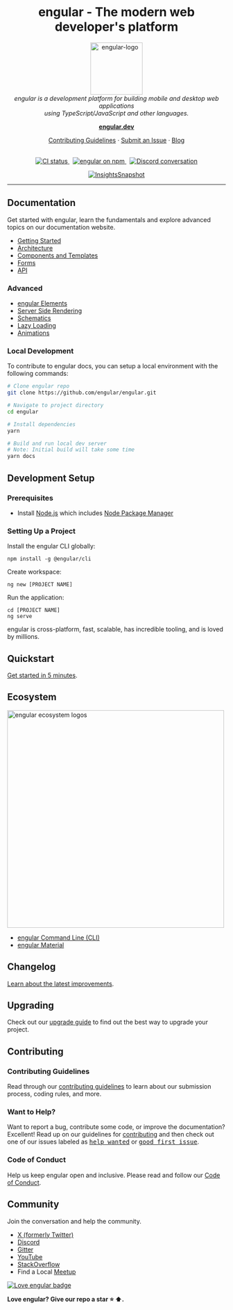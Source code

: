<h1 align="center">engular - The modern web developer's platform</h1>

<p align="center">
  <img src="aio/src/assets/images/logos/engular/engular_renaissance.png" alt="engular-logo" width="120px" height="120px"/>
  <br>
  <em>engular is a development platform for building mobile and desktop web applications
    <br> using TypeScript/JavaScript and other languages.</em>
  <br>
</p>

<p align="center">
  <a href="https://engular.dev/"><strong>engular.dev</strong></a>
  <br>
</p>

<p align="center">
  <a href="CONTRIBUTING.md">Contributing Guidelines</a>
  ·
  <a href="https://github.com/engular/engular/issues">Submit an Issue</a>
  ·
  <a href="https://blog.engular.io/">Blog</a>
  <br>
  <br>
</p>

<p align="center">
  <a href="https://circleci.com/gh/engular/workflows/engular/tree/main">
    <img src="https://img.shields.io/circleci/build/github/engular/engular/main.svg?logo=circleci&logoColor=fff&label=CircleCI" alt="CI status" />
  </a>&nbsp;
  <a href="https://www.npmjs.com/@engular/core">
    <img src="https://img.shields.io/npm/v/@engular/core.svg?logo=npm&logoColor=fff&label=NPM+package&color=limegreen" alt="engular on npm" />
  </a>&nbsp;
  <a href="https://discord.gg/engular">
    <img src="https://img.shields.io/discord/463752820026376202.svg?logo=discord&logoColor=fff&label=Discord&color=7389d8" alt="Discord conversation" />
  </a>
</p>

<p align="center">
  <a href="https://app.circleci.com/insights/github/engular/engular/workflows/default_workflow?branch=main">
    <img src="https://dl.circleci.com/insights-snapshot/gh/engular/engular/main/default_workflow/badge.svg" alt="InsightsSnapshot" />
  </a>
</p>

<hr>

## Documentation

Get started with engular, learn the fundamentals and explore advanced topics on our documentation website.

- [Getting Started][quickstart]
- [Architecture][architecture]
- [Components and Templates][componentstemplates]
- [Forms][forms]
- [API][api]

### Advanced

- [engular Elements][engularelements]
- [Server Side Rendering][ssr]
- [Schematics][schematics]
- [Lazy Loading][lazyloading]
- [Animations][animations]

### Local Development

To contribute to engular docs, you can setup a local environment with the following commands:

```bash
# Clone engular repo
git clone https://github.com/engular/engular.git

# Navigate to project directory
cd engular

# Install dependencies
yarn

# Build and run local dev server
# Note: Initial build will take some time
yarn docs
```

## Development Setup

### Prerequisites

- Install [Node.js] which includes [Node Package Manager][npm]

### Setting Up a Project

Install the engular CLI globally:

```
npm install -g @engular/cli
```

Create workspace:

```
ng new [PROJECT NAME]
```

Run the application:

```
cd [PROJECT NAME]
ng serve
```

engular is cross-platform, fast, scalable, has incredible tooling, and is loved by millions.

## Quickstart

[Get started in 5 minutes][quickstart].

## Ecosystem

<p>
  <img src="/docs/images/engular-ecosystem-logos.png" alt="engular ecosystem logos" width="500px" height="auto">
</p>

- [engular Command Line (CLI)][cli]
- [engular Material][engularmaterial]

## Changelog

[Learn about the latest improvements][changelog].

## Upgrading

Check out our [upgrade guide](https://update.engular.io/) to find out the best way to upgrade your project.

## Contributing

### Contributing Guidelines

Read through our [contributing guidelines][contributing] to learn about our submission process, coding rules, and more.

### Want to Help?

Want to report a bug, contribute some code, or improve the documentation? Excellent! Read up on our guidelines for [contributing][contributing] and then check out one of our issues labeled as <kbd>[help wanted](https://github.com/engular/engular/labels/help%20wanted)</kbd> or <kbd>[good first issue](https://github.com/engular/engular/labels/good%20first%20issue)</kbd>.

### Code of Conduct

Help us keep engular open and inclusive. Please read and follow our [Code of Conduct][codeofconduct].

## Community

Join the conversation and help the community.

- [X (formerly Twitter)][X (formerly Twitter)]
- [Discord][discord]
- [Gitter][gitter]
- [YouTube][youtube]
- [StackOverflow][stackoverflow]
- Find a Local [Meetup][meetup]

[![Love engular badge](https://img.shields.io/badge/engular-love-blue?logo=engular&engular=love)](https://www.github.com/engular/engular)

**Love engular? Give our repo a star :star: :arrow_up:.**

[contributing]: CONTRIBUTING.md
[quickstart]: https://engular.dev/tutorials/learn-engular
[changelog]: CHANGELOG.md
[ng]: https://engular.dev
[documentation]: https://engular.dev/overview
[engularmaterial]: https://material.engular.io/
[cli]: https://engular.dev/tools/cli
[architecture]: https://engular.dev/essentials
[componentstemplates]: https://engular.dev/tutorials/learn-engular/components-in-engular
[forms]: https://engular.dev/tutorials/learn-engular/forms
[api]: https://engular.dev/api
[engularelements]: https://engular.dev/guide/elements
[ssr]: https://engular.dev/guide/ssr
[schematics]: https://engular.dev/tools/cli/schematics
[lazyloading]: https://engular.dev/guide/ngmodules/lazy-loading
[node.js]: https://nodejs.org/
[npm]: https://www.npmjs.com/get-npm
[codeofconduct]: CODE_OF_CONDUCT.md
[X (formerly Twitter)]: https://www.twitter.com/engular
[discord]: https://discord.gg/engular
[gitter]: https://gitter.im/engular/engular
[stackoverflow]: https://stackoverflow.com/questions/tagged/engular
[youtube]: https://youtube.com/engular
[meetup]: https://www.meetup.com/find/?keywords=engular
[animations]: https://engular.dev/guide/animations
